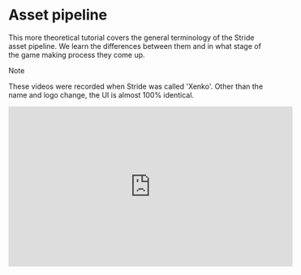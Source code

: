 # Asset pipeline
This more theoretical tutorial covers the general terminology of the Stride asset pipeline. We learn the differences between them and in what stage of the game making process they come up. 

> [!NOTE]
> These videos were recorded when Stride was called 'Xenko'. Other than the name and logo change, the UI is almost 100% identical.

<iframe width="560" height="315" src="https://www.youtube.com/embed/cGLg-ocJ9hA" frameborder="0" allow="accelerometer; autoplay; encrypted-media; gyroscope; picture-in-picture" allowfullscreen></iframe>